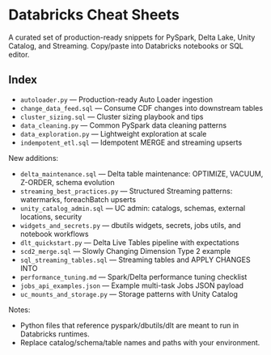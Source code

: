 # Databricks Cheat Sheets

A curated set of production-ready snippets for PySpark, Delta Lake, Unity Catalog, and Streaming. Copy/paste into Databricks notebooks or SQL editor.

## Index

- `autoloader.py` — Production-ready Auto Loader ingestion
- `change_data_feed.sql` — Consume CDF changes into downstream tables
- `cluster_sizing.sql` — Cluster sizing playbook and tips
- `data_cleaning.py` — Common PySpark data cleaning patterns
- `data_exploration.py` — Lightweight exploration at scale
- `indempotent_etl.sql` — Idempotent MERGE and streaming upserts

New additions:

- `delta_maintenance.sql` — Delta table maintenance: OPTIMIZE, VACUUM, Z-ORDER, schema evolution
- `streaming_best_practices.py` — Structured Streaming patterns: watermarks, foreachBatch upserts
- `unity_catalog_admin.sql` — UC admin: catalogs, schemas, external locations, security
- `widgets_and_secrets.py` — dbutils widgets, secrets, jobs utils, and notebook workflows
- `dlt_quickstart.py` — Delta Live Tables pipeline with expectations
- `scd2_merge.sql` — Slowly Changing Dimension Type 2 example
- `sql_streaming_tables.sql` — Streaming tables and APPLY CHANGES INTO
- `performance_tuning.md` — Spark/Delta performance tuning checklist
- `jobs_api_examples.json` — Example multi-task Jobs JSON payload
- `uc_mounts_and_storage.py` — Storage patterns with Unity Catalog

Notes:

- Python files that reference pyspark/dbutils/dlt are meant to run in Databricks runtimes.
- Replace catalog/schema/table names and paths with your environment.

